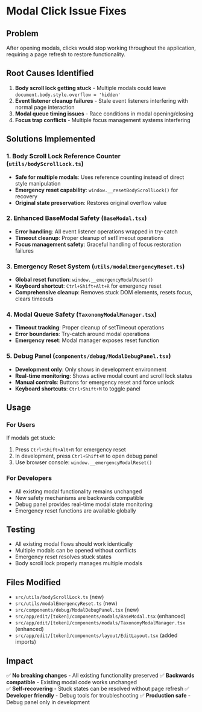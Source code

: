 # Modal Click Issue Fixes

## Problem
After opening modals, clicks would stop working throughout the application, requiring a page refresh to restore functionality.

## Root Causes Identified
1. **Body scroll lock getting stuck** - Multiple modals could leave `document.body.style.overflow = 'hidden'`
2. **Event listener cleanup failures** - Stale event listeners interfering with normal page interaction
3. **Modal queue timing issues** - Race conditions in modal opening/closing
4. **Focus trap conflicts** - Multiple focus management systems interfering

## Solutions Implemented

### 1. Body Scroll Lock Reference Counter (`utils/bodyScrollLock.ts`)
- **Safe for multiple modals**: Uses reference counting instead of direct style manipulation
- **Emergency reset capability**: `window.__resetBodyScrollLock()` for recovery
- **Original state preservation**: Restores original overflow value

### 2. Enhanced BaseModal Safety (`BaseModal.tsx`)
- **Error handling**: All event listener operations wrapped in try-catch
- **Timeout cleanup**: Proper cleanup of setTimeout operations
- **Focus management safety**: Graceful handling of focus restoration failures

### 3. Emergency Reset System (`utils/modalEmergencyReset.ts`)
- **Global reset function**: `window.__emergencyModalReset()` 
- **Keyboard shortcut**: `Ctrl+Shift+Alt+R` for emergency reset
- **Comprehensive cleanup**: Removes stuck DOM elements, resets focus, clears timeouts

### 4. Modal Queue Safety (`TaxonomyModalManager.tsx`)
- **Timeout tracking**: Proper cleanup of setTimeout operations
- **Error boundaries**: Try-catch around modal operations
- **Emergency reset**: Modal manager exposes reset function

### 5. Debug Panel (`components/debug/ModalDebugPanel.tsx`)
- **Development only**: Only shows in development environment
- **Real-time monitoring**: Shows active modal count and scroll lock status
- **Manual controls**: Buttons for emergency reset and force unlock
- **Keyboard shortcuts**: `Ctrl+Shift+M` to toggle panel

## Usage

### For Users
If modals get stuck:
1. Press `Ctrl+Shift+Alt+R` for emergency reset
2. In development, press `Ctrl+Shift+M` to open debug panel
3. Use browser console: `window.__emergencyModalReset()`

### For Developers
- All existing modal functionality remains unchanged
- New safety mechanisms are backwards compatible
- Debug panel provides real-time modal state monitoring
- Emergency reset functions are available globally

## Testing
- All existing modal flows should work identically
- Multiple modals can be opened without conflicts
- Emergency reset resolves stuck states
- Body scroll lock properly manages multiple modals

## Files Modified
- `src/utils/bodyScrollLock.ts` (new)
- `src/utils/modalEmergencyReset.ts` (new)
- `src/components/debug/ModalDebugPanel.tsx` (new)
- `src/app/edit/[token]/components/modals/BaseModal.tsx` (enhanced)
- `src/app/edit/[token]/components/modals/TaxonomyModalManager.tsx` (enhanced)
- `src/app/edit/[token]/components/layout/EditLayout.tsx` (added imports)

## Impact
✅ **No breaking changes** - All existing functionality preserved
✅ **Backwards compatible** - Existing modal code works unchanged  
✅ **Self-recovering** - Stuck states can be resolved without page refresh
✅ **Developer friendly** - Debug tools for troubleshooting
✅ **Production safe** - Debug panel only in development